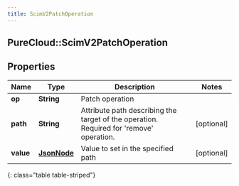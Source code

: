 ```yaml
---
title: ScimV2PatchOperation
---
```

## PureCloud::ScimV2PatchOperation

## Properties

|Name | Type | Description | Notes|
|------------ | ------------- | ------------- | -------------|
| **op** | **String** | Patch operation | |
| **path** | **String** | Attribute path describing the target of the operation.  Required for &#39;remove&#39; operation. | [optional] |
| **value** | [**JsonNode**](JsonNode.html) | Value to set in the specified path | [optional] |
{: class="table table-striped"}


